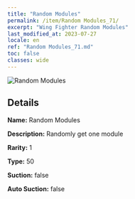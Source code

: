 ```yaml
---
title: "Random Modules"
permalink: /item/Random Modules_71/
excerpt: "Wing Fighter Random Modules"
last_modified_at: 2023-07-27
locale: en
ref: "Random Modules_71.md"
toc: false
classes: wide
---
```



 ![Random Modules](/images/item/Random_Modules_p.png)



## Details

 **Name:** Random Modules 

 **Description:** Randomly get one module

 **Rarity:** 1 

 **Type:** 50 

 **Suction:** false 

 **Auto Suction:** false 


